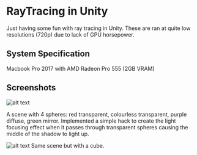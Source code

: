 # RayTracing in Unity

Just having some fun with ray tracing in Unity. These are ran at quite low resolutions (720p) due to lack of GPU horsepower. 

## System Specification
Macbook Pro 2017 with AMD Radeon Pro 555 (2GB VRAM)

## Screenshots
![alt text](https://github.com/muramasa2402/UnityRayTracing/blob/master/Assets/Screenshots/screenshot01.png)

A scene with 4 spheres: red transparent, colourless transparent, purple diffuse, green mirror. Implemented a simple hack to create the light focusing effect when it passes through transparent spheres causing the middle of the shadow to light up.

![alt text](https://github.com/muramasa2402/UnityRayTracing/blob/master/Assets/Screenshots/screenshot01.png)
Same scene but with a cube.